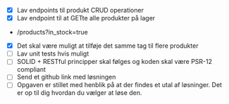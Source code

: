 - [x]  Lav endpoints til produkt CRUD operationer
- [x]  Lav endpoint til at GETte alle produkter på lager
- /products?in_stock=true
- [x]  Det skal være muligt at tilføje det samme tag til flere produkter
- [ ]  Lav unit tests hvis muligt
- [ ]  SOLID + RESTful principper skal følges og koden skal være PSR-12 compliant
- [ ]  Send et github link med løsningen
- [ ] Opgaven er stillet med henblik på at der findes et utal af løsninger. Det er op til dig hvordan du vælger at løse den.
